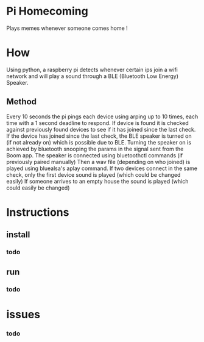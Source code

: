# Pi Homecoming

Plays memes whenever someone comes home !

# How

Using python, a raspberry pi detects whenever certain ips join a wifi network 
and will play a sound through a BLE (Bluetooth Low Energy) Speaker.

## Method 
Every 10 seconds the pi pings each device using arping up to 10 times, each time with a 1 second deadline to respond. 
If device is found it is checked against previously found devices to see if it has joined since the last check.
If the device has joined since the last check, the BLE speaker is turned on (if not already on) which is possible due to BLE. 
Turning the speaker on is achieved by bluetooth snooping the params in the signal sent from the Boom app. 
The speaker is connected using bluetoothctl commands (if previously paired manually)
Then a wav file (depending on who joined) is played using bluealsa's aplay command. 
If two devices connect in the same check, only the first device sound is played (which could be changed easily)
If someone arrives to an empty house the sound is played (which could easily be changed)

# Instructions

## install
  ### todo
## run
  ### todo
# issues
  ### todo
